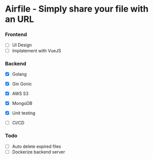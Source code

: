 # Airfile - Simply share your file with an URL

### Frontend
- [ ] UI Design
- [ ] Implatement with VueJS

### Backend
- [x] Golang
- [x] Gin Gonic
- [x] AWS S3
- [x] MongoDB
- [x] Unit testing
- [ ] CI/CD


### Todo
- [ ] Auto delete expired files
- [ ] Dockerize backend server